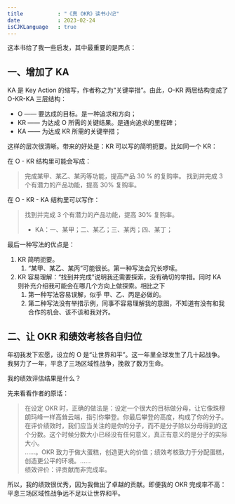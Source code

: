 ```yaml
---
title           : "《真 OKR》读书小记"
date            : 2023-02-24
isCJKLanguage   : true
---
```


这本书给了我一些启发，其中最重要的是两点：

## 一、增加了 KA

KA 是 Key Action 的缩写，作者称之为“关键举措”。由此，O-KR 两层结构变成了 O-KR-KA 三层结构：
- O —— 要达成的目标。是一种追求和方向；
- KR —— 为达成 O 所需的关键结果。是通向追求的里程碑；
- KA —— 为达成 KR 所需的关键举措；

这样的层次很清晰。带来的好处是：KR 可以写的简明扼要。比如同一个 KR：

在 O - KR 结构里可能会写成：

> 完成某甲、某乙、某丙等功能，提高产品 30 % 的复购率。
> 找到并完成 3 个有潜力的产品功能，提高 30% 复购率。

在 O - KR - KA 结构里可以写作：

> 找到并完成 3 个有潜力的产品功能，提高 30% 复购率。
> -   KA：一、某甲；二、某乙；三、某丙；四、某丁；

最后一种写法的优点是：

1. KR 简明扼要。
    1. “某甲、某乙、某丙”可能很长。第一种写法会冗长啰嗦。
2. KR 容易理解：“找到并完成”说明我还需要探索，没有确切的举措。同时 KA 则补充介绍我可能会在哪几个方向上做探索。相比之下
    1. 第一种写法容易误解，似乎 甲、乙、丙是必做的。
    2. 第二种写法没有举措示例，同事不容易理解我的意图，不知道有没有和我合作的机会、该不该和我对齐。

## 二、让 OKR 和绩效考核各自归位

年初我发下宏愿，设立的 O 是“让世界和平”。这一年里全球发生了几十起战争。我努力了一年，平息了三场区域性战争，挽救了数万生命。

我的绩效评估结果是什么？

先来看看作者的原话：

> 在设定 OKR 时，正确的做法是：设定一个很大的目标做分母，让它像珠穆朗玛峰一样高耸云端，指引你攀登。你最后攀登的高度，构成了你的分子。在评价绩效时，我们应当关注的是你的分子，而不是分子除以分母得到的这个分数。这个时候分数大小已经没有任何意义，真正有意义的是分子的实际大小。  
> ……。OKR 致力于做大蛋糕，创造更大的价值；绩效考核致力于分配蛋糕，创造更公平的环境。……  
> 绩效评价：评贡献而非完成率。

所以，我的绩效很优秀，因为我做出了卓越的贡献。即便我的 OKR 完成率不高：平息三场区域性战争远不足以让世界和平。
